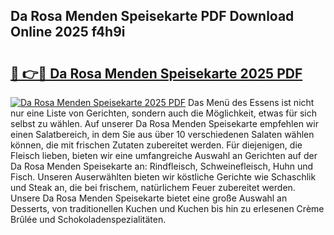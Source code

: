 ## Da Rosa Menden Speisekarte PDF Download Online 2025 f4h9i

# <h2><a href="http://gc9l62a.nevu.top/?p=Da+Rosa+Menden+Speisekarte">🔗 👉🔴 Da Rosa Menden Speisekarte 2025 PDF</a></h2>

[![Da Rosa Menden Speisekarte 2025 PDF](https://i.imgur.com/dBaPXMq.png)](http://gc9l62a.nevu.top/?p=Da+Rosa+Menden+Speisekarte)
Das Menü des Essens ist nicht nur eine Liste von Gerichten, sondern auch die Möglichkeit, etwas für sich selbst zu wählen. Auf unserer Da Rosa Menden Speisekarte empfehlen wir einen Salatbereich, in dem Sie aus über 10 verschiedenen Salaten wählen können, die mit frischen Zutaten zubereitet werden. Für diejenigen, die Fleisch lieben, bieten wir eine umfangreiche Auswahl an Gerichten auf der Da Rosa Menden Speisekarte an: Rindfleisch, Schweinefleisch, Huhn und Fisch. Unseren Auserwählten bieten wir köstliche Gerichte wie Schaschlik und Steak an, die bei frischem, natürlichem Feuer zubereitet werden. Unsere Da Rosa Menden Speisekarte bietet eine große Auswahl an Desserts, von traditionellen Kuchen und Kuchen bis hin zu erlesenen Crème Brûlée und Schokoladenspezialitäten.
